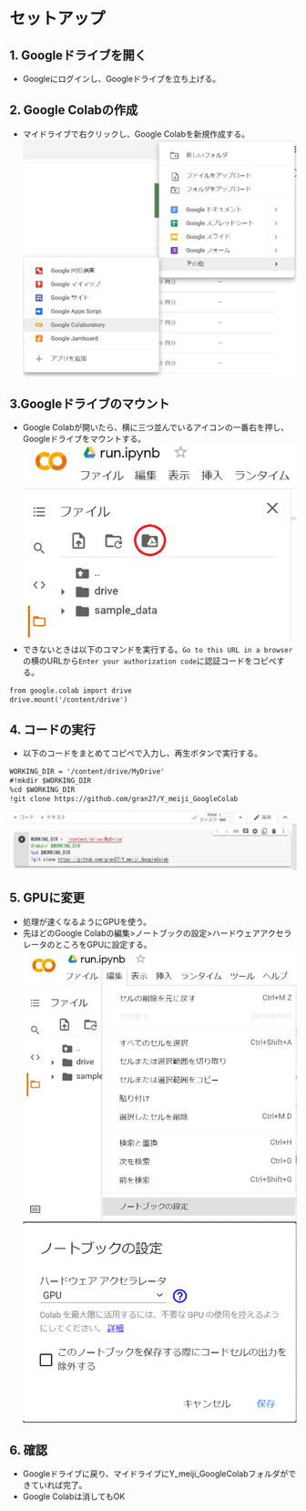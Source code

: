 # セットアップ
## 1. Googleドライブを開く
- Googleにログインし、Googleドライブを立ち上げる。
## 2. Google Colabの作成
- マイドライブで右クリックし、Google Colabを新規作成する。
![colab](https://github.com/gran27/Y_meiji_GoogleColab/blob/main/figs/googlecolab.png)
## 3.Googleドライブのマウント
- Google Colabが開いたら、横に三つ並んでいるアイコンの一番右を押し、Googleドライブをマウントする。
![mount](https://github.com/gran27/Y_meiji_GoogleColab/blob/main/figs/mount.png)
- できないときは以下のコマンドを実行する。`Go to this URL in a browser`の横のURLから`Enter your authorization code`に認証コードをコピぺする。
```
from google.colab import drive
drive.mount('/content/drive')
```
## 4. コードの実行
- 以下のコードをまとめてコピペで入力し、再生ボタンで実行する。
```
WORKING_DIR = '/content/drive/MyDrive'
#!mkdir $WORKING_DIR
%cd $WORKING_DIR
!git clone https://github.com/gran27/Y_meiji_GoogleColab
```
![command](https://github.com/gran27/Y_meiji_GoogleColab/blob/main/figs/setup_command.png)
## 5. GPUに変更
- 処理が速くなるようにGPUを使う。
- 先ほどのGoogle Colabの編集>ノートブックの設定>ハードウェアアクセラレータのところをGPUに設定する。
![GPU](https://github.com/gran27/Y_meiji_GoogleColab/blob/main/figs/notebook.png)
![GPU](https://github.com/gran27/Y_meiji_GoogleColab/blob/main/figs/gpu.png)
## 6. 確認
- Googleドライブに戻り、マイドライブにY_meiji_GoogleColabフォルダができていれば完了。
- Google Colabは消してもOK
